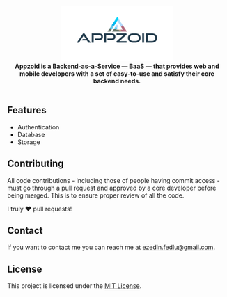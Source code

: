<p align="center">
    <a href="#" target="_blank"><img width="260" height="128" src="./assets/logo.png" alt="Appzoid Logo"></a>
    <br />
    <b>Appzoid is a Backend-as-a-Service — BaaS — that provides web and mobile developers with a set of easy-to-use and satisfy their core backend needs.</b>
    <br />
    <br />
</p>

## Features
- Authentication
- Database
- Storage

## Contributing

All code contributions - including those of people having commit access - must go through a pull request and approved by a core developer before being merged. This is to ensure proper review of all the code.

I truly ❤️ pull requests!

## Contact

If you want to contact me you can reach me at [ezedin.fedlu@gmail.com](mailto:ezedin.fedlu@gmail.com).

## License

This project is licensed under the [MIT License](./LICENSE).

